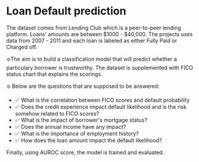 # Loan Default prediction
The dataset comes from Lending Club which is a peer-to-peer lending platform. Loans' amounts are between $1000 - $40,000. The projects uses data from 2007 - 2011 and each loan is labeled as either Fully Paid or Charged off. 

:sparkle:The aim is to build a classification model that will predict whether a particulary borrower is trustworthy. The dataset is supplemented with FICO status chart that explains the scorings.

:sparkle: Below are the questions that are supposed to be answered:

- :white_check_mark: What is the correlation between FICO scores and default probability
- :white_check_mark: Does the credit experience impact default likelihood and is the risk somehow related to FICO scores?
- :white_check_mark: What is the impact of borrower's mortgage status?
- :white_check_mark: Does the annual income have any impact?
- :white_check_mark: What is the importance of employment history?
- :white_check_mark: How does the loan amount impact the default likelihood?

Finally, using AUROC score, the model is trained and evaluated.

